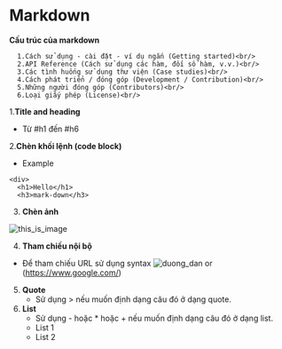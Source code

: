 # Markdown
**Cấu trúc của markdown**
```
  1.Cách sử dụng - cài đặt - ví dụ ngắn (Getting started)<br/>
  2.API Reference (Cách sử dụng các hàm, đối số hàm, v.v.)<br/>
  3.Các tình huống sử dụng thư viện (Case studies)<br/>
  4.Cách phát triển / đóng góp (Development / Contribution)<br/>
  5.Những người đóng góp (Contributors)<br/>
  6.Loại giấy phép (License)<br/>
 ```

1.**Title and heading**
  - Từ #h1 đến #h6
  
2.**Chèn khối lệnh (code block)**
  - Example
  ```
  <div>
    <h1>Hello</h1>
    <h3>mark-down</h3>
  ```
3. **Chèn ảnh**

  ![this_is_image](https://media.wired.co.uk/photos/60c8730fa81eb7f50b44037e/3:2/w_3329,h_2219,c_limit/1521-WIRED-Cat.jpeg)
 
4. **Tham chiếu nội bộ**
  - Để tham chiếu URL  sử dụng syntax ![duong_dan](https://www.google.com/)
  or (https://www.google.com/)
 5. **Quote**
    - Sử dụng > nếu muốn định dạng câu đó ở dạng quote.
 6. **List**
    - Sử dụng - hoặc * hoặc + nếu muốn định dạng câu đó ở dạng list.
    - List 1
    - List 2

  
 
 

